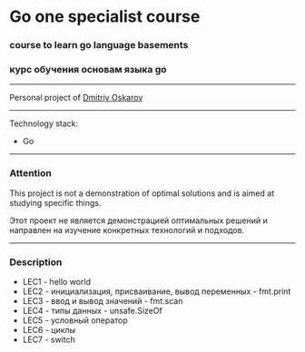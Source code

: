 # Go one specialist course

### course to learn go language basements
### курс обучения основам языка go

---

Personal project of [Dmitriy Oskarov](http://frontendfrontier.com/)

---

Technology stack:

* Go

---

### Attention

This project is not a demonstration of optimal solutions and is aimed at studying specific things.

Этот проект не является демонстрацией оптимальных решений и направлен на изучение конкретных технологий и подходов.

---

### Description

* LEC1 - hello world
* LEC2 - инициализация, присваивание, вывод переменных - fmt.print
* LEC3 - ввод и вывод значений - fmt.scan
* LEC4 - типы данных - unsafe.SizeOf
* LEC5 - условный оператор
* LEC6 - циклы
* LEC7 - switch

